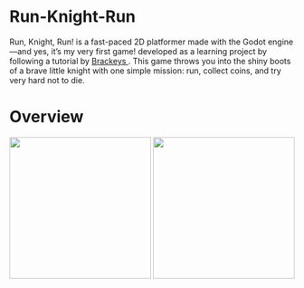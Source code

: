 # Run-Knight-Run

Run, Knight, Run! is a fast-paced 2D platformer made with the Godot engine—and yes, it’s my very first game! developed as a learning project by following a tutorial by <a href = "https://www.youtube.com/watch?v=LOhfqjmasi0" target="blank_"> Brackeys </a>. This game throws you into the shiny boots of a brave little knight with one simple mission: run, collect coins, and try very hard not to die.

# Overview

<img src = "https://github.com/user-attachments/assets/22a2eb8e-7f7b-46d5-8ccb-1617d9e38924" width = "auto" height = "250">
<img src = "https://github.com/user-attachments/assets/5da2bb5a-0307-4b0b-a9ed-f5be6139d853" width = "auto" height = "250">
